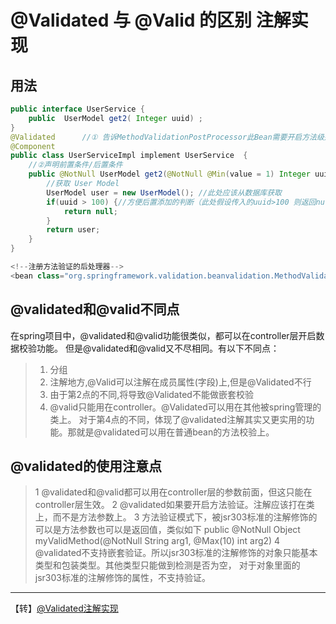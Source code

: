 # @Validated 与 @Valid 的区别 注解实现

## 用法

```java
public interface UserService {
    public  UserModel get2( Integer uuid) ;
}
@Validated      //① 告诉MethodValidationPostProcessor此Bean需要开启方法级别验证支持
@Component
public class UserServiceImpl implement UserService  {
    //②声明前置条件/后置条件
    public @NotNull UserModel get2(@NotNull @Min(value = 1) Integer uuid) { 
        //获取 User Model
        UserModel user = new UserModel(); //此处应该从数据库获取
        if(uuid > 100) {//方便后置添加的判断（此处假设传入的uuid>100 则返回null）
            return null;
        }
        return user;
    }
}

<!--注册方法验证的后处理器-->
<bean class="org.springframework.validation.beanvalidation.MethodValidationPostProcessor"/>
```

## @validated和@valid不同点

在spring项目中，@validated和@valid功能很类似，都可以在controller层开启数据校验功能。
但是@validated和@valid又不尽相同。有以下不同点：

> 1. 分组
> 2. 注解地方,@Valid可以注解在成员属性(字段)上,但是@Validated不行
> 3. 由于第2点的不同,将导致@Validated不能做嵌套校验
> 4. @valid只能用在controller。@Validated可以用在其他被spring管理的类上。
>    对于第4点的不同，体现了@validated注解其实又更实用的功能。那就是@validated可以用在普通bean的方法校验上。

## @validated的使用注意点

> 1 @validated和@valid都可以用在controller层的参数前面，但这只能在controller层生效。
> 2 @validated如果要开启方法验证。注解应该打在类上，而不是方法参数上。
> 3 方法验证模式下，被jsr303标准的注解修饰的可以是方法参数也可以是返回值，类似如下
> public @NotNull Object myValidMethod(@NotNull String arg1, @Max(10) int arg2)
> 4 @validated不支持嵌套验证。所以jsr303标准的注解修饰的对象只能基本类型和包装类型。其他类型只能做到检测是否为空，
> 对于对象里面的jsr303标准的注解修饰的属性，不支持验证。

---

【转】[@Validated注解实现](https://www.jianshu.com/p/89a800eda155)
